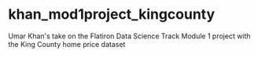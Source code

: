 # khan_mod1project_kingcounty
Umar Khan's take on the Flatiron Data Science Track Module 1 project with the King County home price dataset
